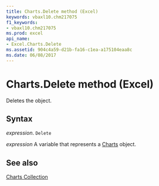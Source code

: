 ```yaml
---
title: Charts.Delete method (Excel)
keywords: vbaxl10.chm217075
f1_keywords:
- vbaxl10.chm217075
ms.prod: excel
api_name:
- Excel.Charts.Delete
ms.assetid: 904c4a59-d21b-fa16-c1ea-a175104eaa8c
ms.date: 06/08/2017
---
```



# Charts.Delete method (Excel)

Deletes the object.


## Syntax

 _expression_. `Delete`

 _expression_ A variable that represents a [Charts](Excel.Charts.md) object.


## See also


[Charts Collection](Excel.Charts.md)

